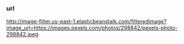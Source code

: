 ### url
http://image-filter.us-east-1.elasticbeanstalk.com/filteredimage?image_url=https://images.pexels.com/photos/298842/pexels-photo-298842.jpeg